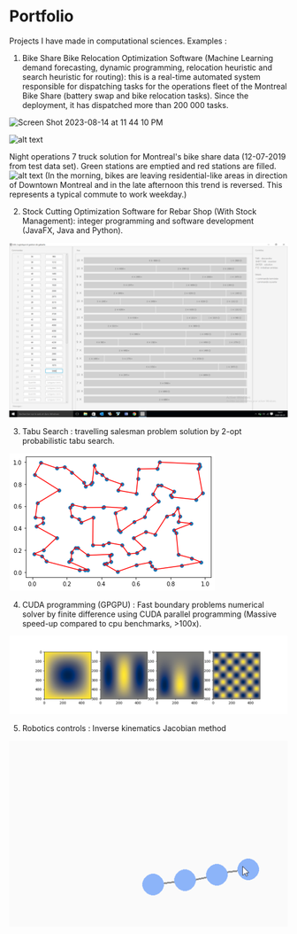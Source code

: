 # Portfolio
Projects I have made in computational sciences. Examples : 

1. Bike Share Bike Relocation Optimization Software (Machine Learning demand forecasting, dynamic programming, relocation heuristic and search heuristic for routing): this is a real-time automated system responsible for dispatching tasks for the operations fleet of the Montreal Bike Share (battery swap and bike relocation tasks). Since the deployment, it has dispatched more than 200 000 tasks. 
<img width="904" alt="Screen Shot 2023-08-14 at 11 44 10 PM" src="https://github.com/im-acc/Portfolio/assets/52804372/93d537b7-d6f2-4670-8476-c0a266419e66">

![alt text](https://github.com/Gucciimad/Portfolio/blob/main/Qty_relocaliser2.PNG?raw=true)

Night operations 7 truck solution for Montreal's bike share data (12-07-2019 from test data set). Green stations are emptied and red stations are filled. 
![alt text](https://github.com/Gucciimad/Portfolio/blob/main/sol_vis_12_07.png?raw=true)
(In the morning, bikes are leaving residential-like areas in direction of Downtown Montreal and in
the late afternoon this trend is reversed. This represents a typical commute to work weekday.)

2. Stock Cutting Optimization Software for Rebar Shop (With Stock Management): integer programming and software development (JavaFX, Java and Python). 

![alt text](https://github.com/Gucciimad/Portfolio/blob/main/LGG.png?raw=true)

3. Tabu Search : travelling salesman problem solution by 2-opt probabilistic tabu search. 

![alt text](https://github.com/Gucciimad/Portfolio/blob/main/TPS.png?raw=true)

4. CUDA programming (GPGPU) : Fast boundary problems numerical solver by finite difference using CUDA parallel programming (Massive speed-up compared to cpu benchmarks, >100x).

![alt text](https://github.com/Gucciimad/Portfolio/blob/main/Figure_1.png?raw=true)

5. Robotics controls : Inverse kinematics Jacobian method

![alt text](https://github.com/Gucciimad/Portfolio/blob/main/inv_kin.gif?raw=true)
